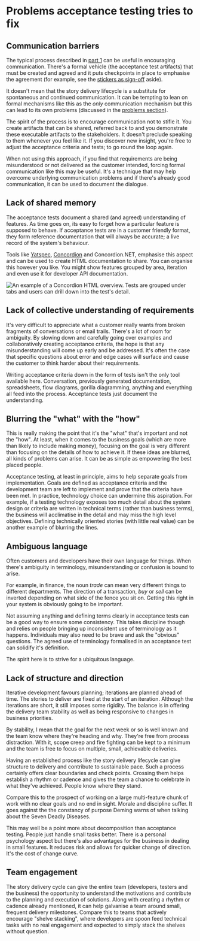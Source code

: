 # Problems acceptance testing tries to fix

## Communication barriers

The typical process described in [part 1](#part1) can be useful in encouraging communication. There's a formal vehicle (the acceptance test artifacts) that must be created and agreed and it puts checkpoints in place to emphasise the agreement (for example, see the [stickers as sign-off](#stickers-as-sign-off-aside) aside).

It doesn't mean that the story delivery lifecycle is a substitute for spontaneous and continued communication. It can be tempting to lean on formal mechanisms like this as the _only_ communication mechanism but this can lead to its own problems (discussed in the [problems section](#problems-it-can-cause)).

The spirit of the process is to encourage communication not to stifle it. You create artifacts that can be shared, referred back to and you demonstrate these executable artifacts to the stakeholders. It doesn't preclude speaking to them whenever you feel like it. If you discover new insight, you're free to adjust the acceptance criteria and tests; to go round the loop again.

When not using this approach, if you find that requirements are being misunderstood or not delivered as the customer intended, forcing formal communication like this may be useful. It's a technique that may help overcome underlying communication problems and if there's already good communication, it can be used to document the dialogue.



## Lack of shared memory

The acceptance tests document a shared (and agreed) understanding of features. As time goes on, its easy to forget how a particular feature is supposed to behave. If acceptance tests are in a customer friendly format, they form reference documentation that will always be accurate; a live record of the system's behaviour.

Tools like [Yatspec](http://code.google.com/p/yatspec/), [Concordion](http://concordion.org) and Concordion.NET, emphasise this aspect and can be used to create HTML documentation to share. You can organise this however you like. You might show features grouped by area, iteration and even use it for developer API documentation.

![An example of a Concordion HTML overview. Tests are grouped under tabs and users can drill down into the test's detail.](images/concordion/overview-passing.png)



## Lack of collective understanding of requirements

It's very difficult to appreciate what a customer really wants from broken fragments of conversations or email trails. There's a lot of room for ambiguity. By slowing down and carefully going over examples and collaboratively creating acceptance criteria, the hope is that any misunderstanding will come up early and be addressed. It's often the case that specific questions about error and edge cases will surface and cause the customer to think harder about their requirements.

Writing acceptance criteria down in the form of tests isn't the only tool available here. Conversation, previously generated documentation, spreadsheets, flow diagrams, gorilla diagramming, anything and everything all feed into the process. Acceptance tests just document the understanding.



## Blurring the "what" with the "how"

This is really making the point that it's the "what" that's important and not the "how". At least, when it comes to the business goals (which are more than likely to include making money), focusing on the goal is very different than focusing on the details of how to achieve it. If these ideas are blurred, all kinds of problems can arise. It can be as simple as empowering the best placed people.

Acceptance testing, at least in principle, aims to help separate goals from implementation. Goals are defined as acceptance criteria and the development team are left to implement and prove that the criteria have been met. In practice, technology choice can undermine this aspiration. For example, if a testing technology exposes too much detail about the system design or criteria are written in technical terms (rather than business terms), the business will acclimatise in the detail and may miss the high level objectives. Defining technically oriented stories (with little real value) can be another example of blurring the lines.



## Ambiguous language

Often customers and developers have their own language for things. When there's ambiguity in terminology, misunderstanding or confusion is bound to arise.

For example, in finance, the noun _trade_ can mean very different things to different departments. The direction of a transaction, _buy_ or _sell_ can be inverted depending on what side of the fence you sit on. Getting this right in your system is obviously going to be important.

Not assuming anything and defining terms clearly in acceptance tests can be a good way to ensure some consistency. This takes discipline though and relies on people bringing up inconsistent use of terminology as it happens. Individuals may also need to be brave and ask the "obvious" questions. The agreed use of terminology formalised in an acceptance test can solidify it's definition.

The spirit here is to strive for a ubiquitous language.


## Lack of structure and direction

Iterative development favours planning; iterations are planned ahead of time. The stories to deliver are fixed at the start of an iteration. Although the iterations are short, it still imposes some rigidity. The balance is in offering the delivery team stability as well as being responsive to changes in business priorities.

By stability, I mean that the goal for the next week or so is well known and the team know where they're heading and why. They're free from process distraction. With it, scope creep and fire fighting can be kept to a minimum and the team is free to focus on multiple, small, achievable deliveries.

Having an established process like the story delivery lifecycle can give structure to delivery and contribute to sustainable pace. Such a process certainly offers clear boundaries and check points. Crossing them helps establish a rhythm or cadence and gives the team a chance to celebrate in what they've achieved. People know where they stand.

Compare this to the prospect of working on a large multi-feature chunk of work with no clear goals and no end in sight. Morale and discipline suffer. It goes against the the constancy of purpose Deming warns of when talking about the Seven Deadly Diseases.

This may well be a point more about decomposition than acceptance testing. People just handle small tasks better. There is a personal psychology aspect but there's also advantages for the business in dealing in small features. It reduces risk and allows for quicker change of direction. It's the cost of change curve.


## Team engagement

The story delivery cycle can give the entire team (developers, testers and the business) the opportunity to understand the motivations and contribute to the planning and execution of solutions. Along with creating a rhythm or cadence already mentioned, it can help galvanise a team around small, frequent delivery milestones. Compare this to teams that actively encourage "shelve stacking", where developers are spoon feed technical tasks with no real engagement and expected to simply stack the shelves without question.

